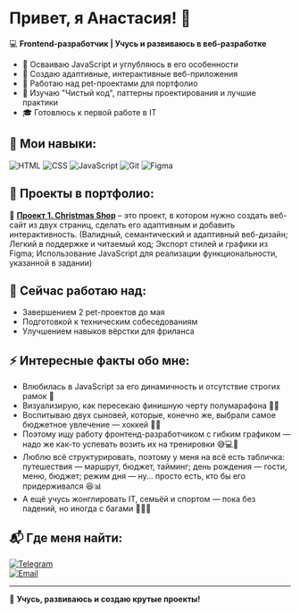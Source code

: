 # Привет, я Анастасия! 👋  

💻 **Frontend-разработчик | Учусь и развиваюсь в веб-разработке**  

- 🎯 Осваиваю JavaScript и углубляюсь в его особенности  
- 🎨 Создаю адаптивные, интерактивные веб-приложения  
- 🚀 Работаю над pet-проектами для портфолио  
- 📖 Изучаю "Чистый код", паттерны проектирования и лучшие практики  
- 🎓 Готовлюсь к первой работе в IT  

## 🚀 Мои навыки:
![HTML](https://img.shields.io/badge/-HTML5-E34F26?style=flat-square&logo=html5&logoColor=white)
![CSS](https://img.shields.io/badge/-CSS3-1572B6?style=flat-square&logo=css3)
![JavaScript](https://img.shields.io/badge/-JavaScript-F7DF1E?style=flat-square&logo=javascript&logoColor=black)
![Git](https://img.shields.io/badge/-Git-F05032?style=flat-square&logo=git)
![Figma](https://img.shields.io/badge/-Figma-F24E1E?style=flat-square&logo=figma)

## 📌 Проекты в портфолио:
🔹 **<a href="https://github.com/Asyalapa/pet-christmas-shop" target="_blank">Проект 1. Christmas Shop</a>** – это проект, в котором нужно создать веб-сайт из двух страниц, сделать его адаптивным и добавить интерактивность. (Валидный, семантический и адаптивный веб-дизайн; Легкий в поддержке и читаемый код; Экспорт стилей и графики из Figma; Использование JavaScript для реализации функциональности, указанной в задании)  

## 🎯 Сейчас работаю над:
- Завершением 2 pet-проектов до мая  
- Подготовкой к техническим собеседованиям  
- Улучшением навыков вёрстки для фриланса  

## ⚡ Интересные факты обо мне:
- Влюбилась в JavaScript за его динамичность и отсутствие строгих рамок  💛
- Визуализирую, как пересекаю финишную черту полумарафона 🏃‍♀️
- Воспитываю двух сыновей, которые, конечно же, выбрали самое бюджетное увлечение — хоккей 🏒💸
- Поэтому ищу работу фронтенд-разработчиком с гибким графиком — надо же как-то успевать возить их на тренировки 😅💻🚗
- Люблю всё структурировать, поэтому у меня на всё есть табличка: путешествия — маршрут, бюджет, тайминг; день рождения — гости, меню, бюджет; режим дня — ну… просто есть, кто бы его придерживался 😆📊
- А ещё учусь жонглировать IT, семьёй и спортом — пока без падений, но иногда с багами 🤹‍♀️💪

## 📬 Где меня найти:
[![Telegram](https://img.shields.io/badge/Telegram-26A5E4?style=flat-square&logo=telegram&logoColor=white)](https://t.me/asyalapa)  
[![Email](https://img.shields.io/badge/Email-D14836?style=flat-square&logo=gmail&logoColor=white)](mailto:asyalapa@mail.ru)

---

🚀 **Учусь, развиваюсь и создаю крутые проекты!**  

<!--
**Asyalapa/Asyalapa** is a ✨ _special_ ✨ repository because its `README.md` (this file) appears on your GitHub profile.

Here are some ideas to get you started:

- 🔭 I’m currently working on ...
- 🌱 I’m currently learning ...
- 👯 I’m looking to collaborate on ...
- 🤔 I’m looking for help with ...
- 💬 Ask me about ...
- 📫 How to reach me: ...
- 😄 Pronouns: ...
- ⚡ Fun fact: ...
-->

